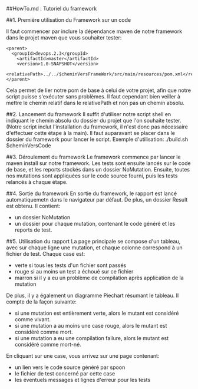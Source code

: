 ##HowTo.md : Tutoriel du framework

##1. Première utilisation du Framework sur un code

Il faut commencer par inclure la dépendance maven de notre framework dans le projet maven que vous souhaiter tester:

    <parent>
      <groupId>devops.2.3</groupId>
        <artifactId>master</artifactId>
        <version>1.0-SNAPSHOT</version>
        <relativePath>../../$cheminVersFrameWork/src/main/resources/pom.xml</relativePath>
    </parent>

Cela permet de lier notre pom de base à celui de votre projet, afin que notre script puisse s'exécuter sans problèmes.
Il faut cependant bien veiller à mettre le chemin relatif dans le relativePath et non pas un chemin absolu.

##2. Lancement du framework
Il suffit d'utiliser notre script shell en indiquant le chemin absolu du dossier du projet que l'on souhaite tester.
(Notre script inclut l'installation du framework, il n'est donc pas nécessaire d'effectuer cette étape à la main).
Il faut auparavant se placer dans le dossier du framework pour lancer le script.
Exemple d'utilisation: ./build.sh $cheminVersCode

##3. Déroulement du framework
Le framework commence par lancer le maven install sur notre framework.
Les tests sont ensuite lancés sur le code de base, et les reports stockés dans un dossier NoMutation.
Ensuite, toutes nos mutations sont appliquées sur le code source fourni, puis les tests relancés à chaque étape.

##4. Sortie du framework
En sortie du framework, le rapport est lancé automatiquemetn dans le navigateur par défaut.
De plus, un dossier Result est obtenu.
Il contient:
- un dossier NoMutation
- un dossier pour chaque mutation, contenant le code généré et les reports de test.

##5. Utilisation du rapport
La page principale se compose d'un tableau, avec sur chaque ligne une mutation, et chaque colonne correspond à un fichier de test.
Chaque case est:
- verte si tous les tests d'un fichier sont passés
- rouge si au moins un test a échoué sur ce fichier
- marron si il y a eu un problème de compilation après application de la mutation

De plus, il y a également un diagramme Piechart résumant le tableau. Il compte de la façon suivante:
- si une mutation est entièrement verte, alors le mutant est considéré comme vivant.
- si une mutation a au moins une case rouge, alors le mutant est considéré comme mort.
- si une mutation a eu une compilation failure, alors le mutant est considéré comme mort-né.

En cliquant sur une case, vous arrivez sur une page contenant:
- un lien vers le code source généré par spoon
- le fichier de test concerné par cette case
- les éventuels messages et lignes d'erreur pour les tests
